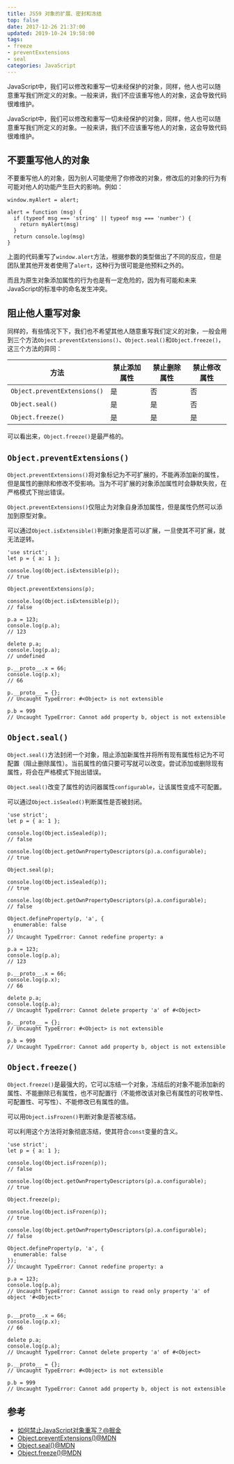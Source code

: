 ```yaml
---
title: JS59 对象的扩展、密封和冻结
top: false
date: 2017-12-26 21:37:00
updated: 2019-10-24 19:58:00
tags:
- freeze
- preventExxtensions
- seal
categories: JavaScript
---
```


JavaScript中，我们可以修改和重写一切未经保护的对象，同样，他人也可以随意重写我们所定义的对象。一般来讲，我们不应该重写他人的对象，这会导致代码很难维护。

<!-- more -->

JavaScript中，我们可以修改和重写一切未经保护的对象，同样，他人也可以随意重写我们所定义的对象。一般来讲，我们不应该重写他人的对象，这会导致代码很难维护。

## 不要重写他人的对象

不要重写他人的对象，因为别人可能使用了你修改的对象，修改后的对象的行为有可能对他人的功能产生巨大的影响。例如：

```JS
window.myAlert = alert;

alert = function (msg) {
  if (typeof msg === 'string' || typeof msg === 'number') {
    return myAlert(msg)
  }
  return console.log(msg)
}
```

上面的代码重写了`window.alert`方法，根据参数的类型做出了不同的反应，但是团队里其他开发者使用了`alert`，这种行为很可能是他预料之外的。

而且为原生对象添加属性的行为也是有一定危险的，因为有可能和未来JavaScript的标准中的命名发生冲突。

## 阻止他人重写对象

同样的，有些情况下下，我们也不希望其他人随意重写我们定义的对象，一般会用到三个方法`Object.preventExtensions()`、`Object.seal()`和`Object.freeze()`，这三个方法的异同：


方法                         | 禁止添加属性 | 禁止删除属性 | 禁止修改属性
---|---|---|---
`Object.preventExtensions()` | 是           | 否           | 否
`Object.seal()`              | 是           | 是           | 否
`Object.freeze()`            | 是           | 是           | 是

可以看出来，`Object.freeze()`是最严格的。

## `Object.preventExtensions()`

`Object.preventExtensions()`将对象标记为不可扩展的，不能再添加新的属性，但是属性的删除和修改不受影响。当为不可扩展的对象添加属性时会静默失败，在严格模式下抛出错误。

`Object.preventExtensions()`仅阻止为对象自身添加属性，但是属性仍然可以添加到原型对象。

可以通过`Object.isExtensible()`判断对象是否可以扩展，一旦使其不可扩展，就无法逆转。

```JS
'use strict';
let p = { a: 1 };

console.log(Object.isExtensible(p));
// true

Object.preventExtensions(p);

console.log(Object.isExtensible(p));
// false

p.a = 123;
console.log(p.a);
// 123

delete p.a;
console.log(p.a);
// undefined

p.__proto__.x = 66;
console.log(p.x);
// 66

p.__proto__ = {};
// Uncaught TypeError: #<Object> is not extensible

p.b = 999
// Uncaught TypeError: Cannot add property b, object is not extensible
```

## `Object.seal()`

`Object.seal()`方法封闭一个对象，阻止添加新属性并将所有现有属性标记为不可配置（阻止删除属性）。当前属性的值只要可写就可以改变。尝试添加或删除现有属性，将会在严格模式下抛出错误。

`Object.seal()`改变了属性的访问器属性`configurable`，让该属性变成不可配置。

可以通过`Object.isSealed()`判断属性是否被封闭。

```JS
'use strict';
let p = { a: 1 };

console.log(Object.isSealed(p));
// false

console.log(Object.getOwnPropertyDescriptors(p).a.configurable);
// true

Object.seal(p);

console.log(Object.isSealed(p));
// true

console.log(Object.getOwnPropertyDescriptors(p).a.configurable);
// false

Object.defineProperty(p, 'a', {
  enumerable: false
})
// Uncaught TypeError: Cannot redefine property: a

p.a = 123;
console.log(p.a);
// 123

p.__proto__.x = 66;
console.log(p.x);
// 66

delete p.a;
console.log(p.a);
// Uncaught TypeError: Cannot delete property 'a' of #<Object>

p.__proto__ = {};
// Uncaught TypeError: #<Object> is not extensible

p.b = 999
// Uncaught TypeError: Cannot add property b, object is not extensible
```

## `Object.freeze()`

`Object.freeze()`是最强大的，它可以冻结一个对象，冻结后的对象不能添加新的属性、不能删除已有属性，也不可配置行（不能修改该对象已有属性的可枚举性、可配置性、可写性）、不能修改已有属性的值。

可以用`Object.isFrozen()`判断对象是否被冻结。

可以利用这个方法将对象彻底冻结，使其符合`const`变量的含义。

```JS
'use strict';
let p = { a: 1 };

console.log(Object.isFrozen(p));
// false

console.log(Object.getOwnPropertyDescriptors(p).a.configurable);
// true

Object.freeze(p);

console.log(Object.isFrozen(p));
// true

console.log(Object.getOwnPropertyDescriptors(p).a.configurable);
// false

Object.defineProperty(p, 'a', {
  enumerable: false
});
// Uncaught TypeError: Cannot redefine property: a

p.a = 123;
console.log(p.a);
// Uncaught TypeError: Cannot assign to read only property 'a' of object '#<Object>'


p.__proto__.x = 66;
console.log(p.x);
// 66

delete p.a;
console.log(p.a);
// Uncaught TypeError: Cannot delete property 'a' of #<Object>

p.__proto__ = {};
// Uncaught TypeError: #<Object> is not extensible

p.b = 999
// Uncaught TypeError: Cannot add property b, object is not extensible
```

## 参考

- [如何禁止JavaScript对象重写？@掘金](https://juejin.im/post/5b42b858e51d45191556c8f4)
- [Object.preventExtensions()@MDN](https://developer.mozilla.org/zh-CN/docs/Web/JavaScript/Reference/Global_Objects/Object/preventExtensions)
- [Object.seal()@MDN](https://developer.mozilla.org/zh-CN/docs/Web/JavaScript/Reference/Global_Objects/Object/seal)
- [Object.freeze()@MDN](https://developer.mozilla.org/zh-CN/docs/Web/JavaScript/Reference/Global_Objects/Object/freeze)
